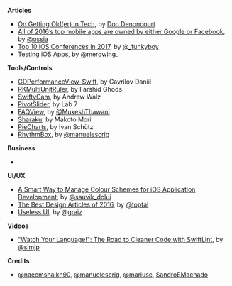 
**Articles**
* [On Getting Old(er) in Tech](https://dev.to/corgibytes/on-getting-older-in-tech), by [Don Denoncourt](https://twitter.com/denoncourt)
* [All of 2016’s top mobile apps are owned by either Google or Facebook](https://medium.freecodecamp.com/all-of-2016s-top-mobile-apps-are-owned-by-either-google-or-facebook-a9c56d77a74b#.xxup8umk9), by [@ossia](https://twitter.com/ossia)
* [Top 10 iOS Conferences in 2017](https://www.raywenderlich.com/149517/top-10-ios-conferences-2017), by [@_funkyboy](http://www.twitter.com/_funkyboy)
* [Testing iOS Apps](http://merowing.info/2017/01/testing-ios-apps/), by [@merowing_](https://twitter.com/merowing_)

**Tools/Controls**

* [GDPerformanceView-Swift](https://github.com/dani-gavrilov/GDPerformanceView-Swift), by Gavrilov Daniil
* [RKMultiUnitRuler](https://github.com/farshidce/RKMultiUnitRuler/), by Farshid Ghods
* [SwiftyCam](https://github.com/Awalz/SwiftyCam), by Andrew Walz
* [PivotSlider](https://github.com/lab111/pivot-slider), by Lab 7
* [FAQView](https://github.com/mukeshthawani/FAQView), by [@MukeshThawani](http://twitter.com/MukeshThawani)
* [Sharaku](https://github.com/makomori/Sharaku), by Makoto Mori
* [PieCharts](https://github.com/i-schuetz/PieCharts), by Ivan Schütz
* [RhythmBox](https://github.com/manuelescrig/RhythmBox), by [@manuelescrig](http://twitter.com/manuelescrig)

**Business**

*

**UI/UX**

* [A Smart Way to Manage Colour Schemes for iOS Application Development](https://medium.com/compileswift/a-smart-way-to-manage-colours-schemes-for-ios-applications-development-923ef976be55#.86rh9pshu), by [@sauvik_dolui](https://twitter.com/sauvik_dolui)
* [The Best Design Articles of 2016](https://medium.com/swlh/the-best-design-articles-of-2016-fc2be45f6ef6#.7wa7bg5m5), by [@toptal](https://twitter.com/toptal)
* [Useless UI](https://medium.com/@graiz/useless-ui-e6f962e666e4#.cumk3url0), by [@graiz](https://twitter.com/graiz)

**Videos**

* ["Watch Your Language!": The Road to Cleaner Code with SwiftLint](https://realm.io/news/slug-jp-simard-swiftlint/), by [@simjp](https://twitter.com/simjp)

**Credits**

* [@naeemshaikh90](https://github.com/naeemshaikh90), [@manuelescrig](http://twitter.com/manuelescrig), [@mariusc](https://github.com/mariusc), [SandroEMachado](https://twitter.com/SandroEMachado)

